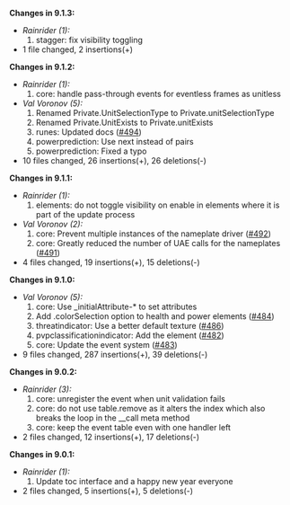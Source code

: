 **Changes in 9.1.3:**

- _Rainrider (1):_
    1. stagger: fix visibility toggling
- 1 file changed, 2 insertions(+)

**Changes in 9.1.2:**

- _Rainrider (1):_
    1. core: handle pass-through events for eventless frames as unitless
- _Val Voronov (5):_
    1. Renamed Private.UnitSelectionType to Private.unitSelectionType
    2. Renamed Private.UnitExists to Private.unitExists
    3. runes: Updated docs ([#494](https://github.com/oUF-wow/oUF/issues/494))
    4. powerprediction: Use next instead of pairs
    5. powerprediction: Fixed a typo
- 10 files changed, 26 insertions(+), 26 deletions(-)

**Changes in 9.1.1:**

- _Rainrider (1):_
    1. elements: do not toggle visibility on enable in elements where it is part of the update process
- _Val Voronov (2):_
    1. core: Prevent multiple instances of the nameplate driver ([#492](https://github.com/oUF-wow/oUF/issues/492))
    2. core: Greatly reduced the number of UAE calls for the nameplates ([#491](https://github.com/oUF-wow/oUF/issues/491))
- 4 files changed, 19 insertions(+), 15 deletions(-)

**Changes in 9.1.0:**

- _Val Voronov (5):_
    1. core: Use _initialAttribute-* to set attributes
    2. Add .colorSelection option to health and power elements ([#484](https://github.com/oUF-wow/oUF/issues/484))
    3. threatindicator: Use a better default texture ([#486](https://github.com/oUF-wow/oUF/issues/486))
    4. pvpclassificationindicator: Add the element ([#482](https://github.com/oUF-wow/oUF/issues/482))
    5. core: Update the event system ([#483](https://github.com/oUF-wow/oUF/issues/483))
- 9 files changed, 287 insertions(+), 39 deletions(-)

**Changes in 9.0.2:**

- _Rainrider (3):_
    1. core: unregister the event when unit validation fails
    2. core: do not use table.remove as it alters the index which also breaks the loop in the __call meta method
    3. core: keep the event table even with one handler left
- 2 files changed, 12 insertions(+), 17 deletions(-)

**Changes in 9.0.1:**

- _Rainrider (1):_
    1. Update toc interface and a happy new year everyone
- 2 files changed, 5 insertions(+), 5 deletions(-)

